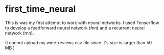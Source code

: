 # first_time_neural

This is was my first attempt to work with neural networks. I used Tensorflow to develop a feedforward neural network (fnn) and a recurrent neural network (rnn). 

(I cannot upload my wine-reviews.csv file since it's size is larger than 50 MB )
